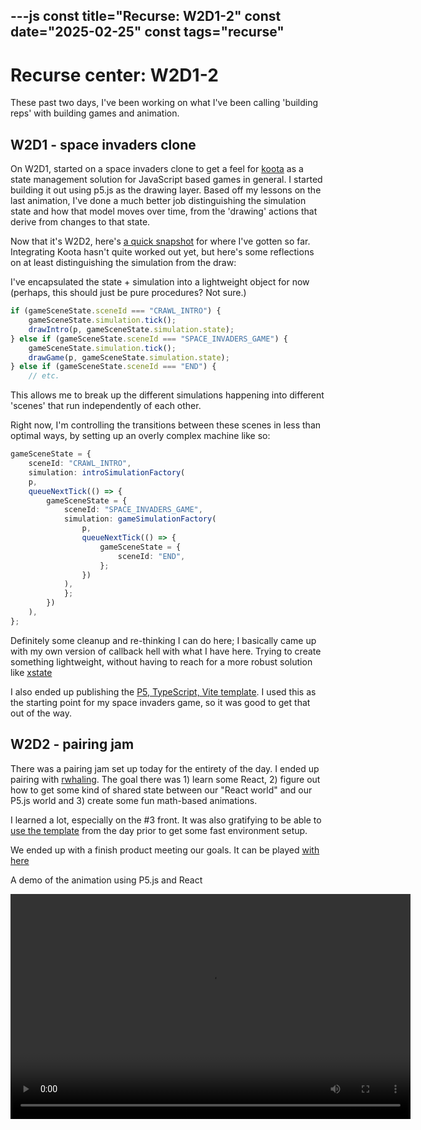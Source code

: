 ---js
const title="Recurse: W2D1-2"
const date="2025-02-25"
const tags="recurse"
---

# Recurse center: W2D1-2

These past two days, I've been working on what I've been calling 'building reps' with building games and animation.

## W2D1 - space invaders clone

On W2D1, started on a space invaders clone to get a feel for [koota](https://github.com/pmndrs/koota) as a state management solution for JavaScript based games in general. I started building it out using p5.js as the drawing layer. Based off my lessons on the last animation, I've done a much better job distinguishing the simulation state and how that model moves over time, from the 'drawing' actions that derive from changes to that state.

Now that it's W2D2, here's [a quick snapshot](https://github.com/etgrieco/space-invaders-p5-koota/commit/f968cc2198eb548095502eb99466d524c1c301ab) for where I've gotten so far. Integrating Koota hasn't quite worked out yet, but here's some reflections on at least distinguishing the simulation from the draw:

I've encapsulated the state + simulation into a lightweight object for now (perhaps, this should just be pure procedures? Not sure.)

```ts
if (gameSceneState.sceneId === "CRAWL_INTRO") {
    gameSceneState.simulation.tick();
    drawIntro(p, gameSceneState.simulation.state);
} else if (gameSceneState.sceneId === "SPACE_INVADERS_GAME") {
    gameSceneState.simulation.tick();
    drawGame(p, gameSceneState.simulation.state);
} else if (gameSceneState.sceneId === "END") {
    // etc.
```

This allows me to break up the different simulations happening into different 'scenes' that run independently of each other.

Right now, I'm controlling the transitions between these scenes in less than optimal ways, by setting up an overly complex machine like so:

```ts
gameSceneState = {
    sceneId: "CRAWL_INTRO",
    simulation: introSimulationFactory(
    p,
    queueNextTick(() => {
        gameSceneState = {
            sceneId: "SPACE_INVADERS_GAME",
            simulation: gameSimulationFactory(
                p,
                queueNextTick(() => {
                    gameSceneState = {
                        sceneId: "END",
                    };
                })
            ),
            };
        })
    ),
};
```

Definitely some cleanup and re-thinking I can do here; I basically came up with my own version of callback hell with what I have here. Trying to create something lightweight, without having to reach for a more robust solution like [xstate](https://xstate.js.org/)

I also ended up publishing the [P5, TypeScript, Vite template](https://github.com/etgrieco/p5-vite-typescript-template). I used this as the starting point for my space invaders game, so it was good to get that out of the way.

## W2D2 - pairing jam

There was a pairing jam set up today for the entirety of the day. I ended up pairing with [rwhaling](https://github.com/rwhaling). The goal there was 1) learn some React, 2) figure out how to get some kind of shared state between our "React world" and our P5.js world and 3) create some fun math-based animations.

I learned a lot, especially on the #3 front. It was also gratifying to be able to [use the template](https://github.com/etgrieco/p5-vite-typescript-template) from the day prior to get some fast environment setup.

We ended up with a finish product meeting our goals. It can be played [with here](https://websiteaboutmy.website/p5-react-test/)

<p id="p5-react-demo-video-desc" class="visually-hidden">
  A demo of the animation using P5.js and React
</p>
<video controls width="640" height="360" aria-describedby="p5-react-demo-video-desc">
    <source src="/blog-assets/recurse-w2d1-2/p5-react-demo-web.mp4" type="video/mp4">
</video>
